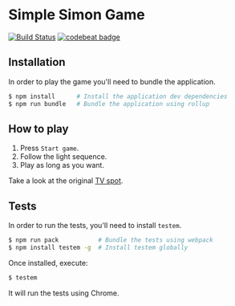# Simple Simon Game

[![Build Status](https://travis-ci.org/MontealegreLuis/simple-simon.svg?branch=master)](https://travis-ci.org/MontealegreLuis/simple-simon)
[![codebeat badge](https://codebeat.co/badges/fc41b73e-e111-4349-bc44-6eb913087c40)](https://codebeat.co/projects/github-com-montealegreluis-simple-simon)

## Installation

In order to play the game you'll need to bundle the application.

```bash
$ npm install      # Install the application dev dependencies
$ npm run bundle   # Bundle the application using rollup
```

## How to play

1. Press `Start game`.
2. Follow the light sequence.
3. Play as long as you want.

Take a look at the original [TV spot](https://www.youtube.com/watch?v=aXV-rHOgEuc).

## Tests

In order to run the tests, you'll need to install `testem`.

```bash
$ npm run pack           # Bundle the tests using webpack
$ npm install testem -g  # Install testem globally
```

Once installed, execute:

```bash
$ testem
```

It will run the tests using Chrome.
